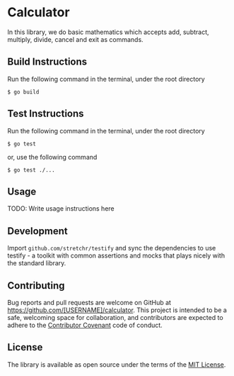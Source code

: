 # Calculator

In this library, we  do basic mathematics which accepts add, subtract, multiply, divide, cancel and exit as commands.

## Build Instructions

Run the following command in the terminal, under the root directory

    $ go build

## Test Instructions

Run the following command in the terminal, under the root directory

    $ go test

or, use the following command

    $ go test ./...

## Usage

TODO: Write usage instructions here

## Development

Import `github.com/stretchr/testify` and sync the dependencies to use testify - a toolkit with common assertions and mocks that plays nicely with the standard library.

## Contributing

Bug reports and pull requests are welcome on GitHub at https://github.com/[USERNAME]/calculator. This project is intended to be a safe, welcoming space for collaboration, and contributors are expected to adhere to the [Contributor Covenant](http://contributor-covenant.org) code of conduct.

## License

The library is available as open source under the terms of the [MIT License](https://opensource.org/licenses/MIT).